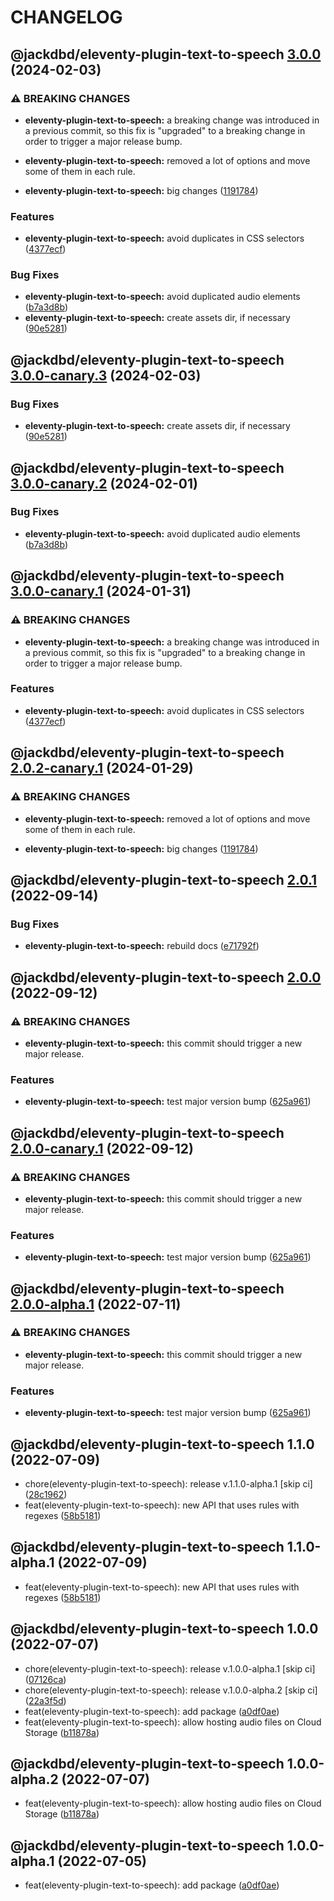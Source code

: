 # CHANGELOG

## @jackdbd/eleventy-plugin-text-to-speech [3.0.0](https://github.com/jackdbd/undici/compare/@jackdbd/eleventy-plugin-text-to-speech@2.0.1...@jackdbd/eleventy-plugin-text-to-speech@3.0.0) (2024-02-03)


### ⚠ BREAKING CHANGES

* **eleventy-plugin-text-to-speech:** a breaking change was introduced in a previous commit,
so this fix is "upgraded" to a breaking change in order to trigger a
major release bump.
* **eleventy-plugin-text-to-speech:** removed a lot of options and move some of them in each
rule.

* **eleventy-plugin-text-to-speech:** big changes ([1191784](https://github.com/jackdbd/undici/commit/1191784bf8742f83d0cec6c289fe62df1fbcff9f))


### Features

* **eleventy-plugin-text-to-speech:** avoid duplicates in CSS selectors ([4377ecf](https://github.com/jackdbd/undici/commit/4377ecfa73f27c5ba9af65aad237fab5055d8e76))


### Bug Fixes

* **eleventy-plugin-text-to-speech:** avoid duplicated audio elements ([b7a3d8b](https://github.com/jackdbd/undici/commit/b7a3d8bd9d4435095b218fce598b5f289a138e1b))
* **eleventy-plugin-text-to-speech:** create assets dir, if necessary ([90e5281](https://github.com/jackdbd/undici/commit/90e5281b6aad5ff0e78c7d7d291d8abe6047589f))

## @jackdbd/eleventy-plugin-text-to-speech [3.0.0-canary.3](https://github.com/jackdbd/undici/compare/@jackdbd/eleventy-plugin-text-to-speech@3.0.0-canary.2...@jackdbd/eleventy-plugin-text-to-speech@3.0.0-canary.3) (2024-02-03)


### Bug Fixes

* **eleventy-plugin-text-to-speech:** create assets dir, if necessary ([90e5281](https://github.com/jackdbd/undici/commit/90e5281b6aad5ff0e78c7d7d291d8abe6047589f))

## @jackdbd/eleventy-plugin-text-to-speech [3.0.0-canary.2](https://github.com/jackdbd/undici/compare/@jackdbd/eleventy-plugin-text-to-speech@3.0.0-canary.1...@jackdbd/eleventy-plugin-text-to-speech@3.0.0-canary.2) (2024-02-01)


### Bug Fixes

* **eleventy-plugin-text-to-speech:** avoid duplicated audio elements ([b7a3d8b](https://github.com/jackdbd/undici/commit/b7a3d8bd9d4435095b218fce598b5f289a138e1b))

## @jackdbd/eleventy-plugin-text-to-speech [3.0.0-canary.1](https://github.com/jackdbd/undici/compare/@jackdbd/eleventy-plugin-text-to-speech@2.0.2-canary.1...@jackdbd/eleventy-plugin-text-to-speech@3.0.0-canary.1) (2024-01-31)


### ⚠ BREAKING CHANGES

* **eleventy-plugin-text-to-speech:** a breaking change was introduced in a previous commit,
so this fix is "upgraded" to a breaking change in order to trigger a
major release bump.

### Features

* **eleventy-plugin-text-to-speech:** avoid duplicates in CSS selectors ([4377ecf](https://github.com/jackdbd/undici/commit/4377ecfa73f27c5ba9af65aad237fab5055d8e76))

## @jackdbd/eleventy-plugin-text-to-speech [2.0.2-canary.1](https://github.com/jackdbd/undici/compare/@jackdbd/eleventy-plugin-text-to-speech@2.0.1...@jackdbd/eleventy-plugin-text-to-speech@2.0.2-canary.1) (2024-01-29)


### ⚠ BREAKING CHANGES

* **eleventy-plugin-text-to-speech:** removed a lot of options and move some of them in each
rule.

* **eleventy-plugin-text-to-speech:** big changes ([1191784](https://github.com/jackdbd/undici/commit/1191784bf8742f83d0cec6c289fe62df1fbcff9f))

## @jackdbd/eleventy-plugin-text-to-speech [2.0.1](https://github.com/jackdbd/undici/compare/@jackdbd/eleventy-plugin-text-to-speech@2.0.0...@jackdbd/eleventy-plugin-text-to-speech@2.0.1) (2022-09-14)


### Bug Fixes

* **eleventy-plugin-text-to-speech:** rebuild docs ([e71792f](https://github.com/jackdbd/undici/commit/e71792f282d1205a5286d28484ab6d2c17805d60))

## @jackdbd/eleventy-plugin-text-to-speech [2.0.0](https://github.com/jackdbd/undici/compare/@jackdbd/eleventy-plugin-text-to-speech@1.1.0...@jackdbd/eleventy-plugin-text-to-speech@2.0.0) (2022-09-12)


### ⚠ BREAKING CHANGES

* **eleventy-plugin-text-to-speech:** this commit should trigger a new major release.

### Features

* **eleventy-plugin-text-to-speech:** test major version bump ([625a961](https://github.com/jackdbd/undici/commit/625a9614ea11784a2df150d210e063be78213049))

## @jackdbd/eleventy-plugin-text-to-speech [2.0.0-canary.1](https://github.com/jackdbd/undici/compare/@jackdbd/eleventy-plugin-text-to-speech@1.1.0...@jackdbd/eleventy-plugin-text-to-speech@2.0.0-canary.1) (2022-09-12)


### ⚠ BREAKING CHANGES

* **eleventy-plugin-text-to-speech:** this commit should trigger a new major release.

### Features

* **eleventy-plugin-text-to-speech:** test major version bump ([625a961](https://github.com/jackdbd/undici/commit/625a9614ea11784a2df150d210e063be78213049))

## @jackdbd/eleventy-plugin-text-to-speech [2.0.0-alpha.1](https://github.com/jackdbd/undici/compare/@jackdbd/eleventy-plugin-text-to-speech@1.1.0...@jackdbd/eleventy-plugin-text-to-speech@2.0.0-alpha.1) (2022-07-11)


### ⚠ BREAKING CHANGES

* **eleventy-plugin-text-to-speech:** this commit should trigger a new major release.

### Features

* **eleventy-plugin-text-to-speech:** test major version bump ([625a961](https://github.com/jackdbd/undici/commit/625a9614ea11784a2df150d210e063be78213049))

## @jackdbd/eleventy-plugin-text-to-speech 1.1.0 (2022-07-09)

* chore(eleventy-plugin-text-to-speech): release v.1.1.0-alpha.1 [skip ci] ([28c1962](https://github.com/jackdbd/undici/commit/28c1962))
* feat(eleventy-plugin-text-to-speech): new API that uses rules with regexes ([58b5181](https://github.com/jackdbd/undici/commit/58b5181))

## @jackdbd/eleventy-plugin-text-to-speech 1.1.0-alpha.1 (2022-07-09)

* feat(eleventy-plugin-text-to-speech): new API that uses rules with regexes ([58b5181](https://github.com/jackdbd/undici/commit/58b5181))

## @jackdbd/eleventy-plugin-text-to-speech 1.0.0 (2022-07-07)

* chore(eleventy-plugin-text-to-speech): release v.1.0.0-alpha.1 [skip ci] ([07126ca](https://github.com/jackdbd/undici/commit/07126ca))
* chore(eleventy-plugin-text-to-speech): release v.1.0.0-alpha.2 [skip ci] ([22a3f5d](https://github.com/jackdbd/undici/commit/22a3f5d))
* feat(eleventy-plugin-text-to-speech): add package ([a0df0ae](https://github.com/jackdbd/undici/commit/a0df0ae))
* feat(eleventy-plugin-text-to-speech): allow hosting audio files on Cloud Storage ([b11878a](https://github.com/jackdbd/undici/commit/b11878a))

## @jackdbd/eleventy-plugin-text-to-speech 1.0.0-alpha.2 (2022-07-07)

* feat(eleventy-plugin-text-to-speech): allow hosting audio files on Cloud Storage ([b11878a](https://github.com/jackdbd/undici/commit/b11878a))

## @jackdbd/eleventy-plugin-text-to-speech 1.0.0-alpha.1 (2022-07-05)

* feat(eleventy-plugin-text-to-speech): add package ([a0df0ae](https://github.com/jackdbd/undici/commit/a0df0ae))
